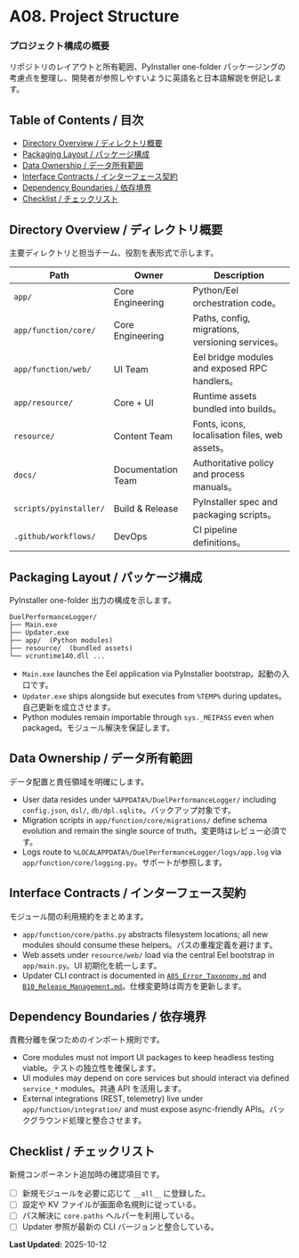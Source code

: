 # A08. Project Structure
### プロジェクト構成の概要
リポジトリのレイアウトと所有範囲、PyInstaller one-folder パッケージングの考慮点を整理し、開発者が参照しやすいように英語名と日本語解説を併記します。

## Table of Contents / 目次
- [Directory Overview / ディレクトリ概要](#directory-overview)
- [Packaging Layout / パッケージ構成](#packaging-layout)
- [Data Ownership / データ所有範囲](#data-ownership)
- [Interface Contracts / インターフェース契約](#interface-contracts)
- [Dependency Boundaries / 依存境界](#dependency-boundaries)
- [Checklist / チェックリスト](#structure-checklist)

## <a id="directory-overview"></a>Directory Overview / ディレクトリ概要
主要ディレクトリと担当チーム、役割を表形式で示します。

| Path | Owner | Description |
|------|-------|-------------|
| `app/` | Core Engineering | Python/Eel orchestration code。|
| `app/function/core/` | Core Engineering | Paths, config, migrations, versioning services。|
| `app/function/web/` | UI Team | Eel bridge modules and exposed RPC handlers。|
| `app/resource/` | Core + UI | Runtime assets bundled into builds。|
| `resource/` | Content Team | Fonts, icons, localisation files, web assets。|
| `docs/` | Documentation Team | Authoritative policy and process manuals。|
| `scripts/pyinstaller/` | Build & Release | PyInstaller spec and packaging scripts。|
| `.github/workflows/` | DevOps | CI pipeline definitions。|

## <a id="packaging-layout"></a>Packaging Layout / パッケージ構成
PyInstaller one-folder 出力の構成を示します。

```
DuelPerformanceLogger/
├── Main.exe
├── Updater.exe
├── app/  (Python modules)
├── resource/  (bundled assets)
└── vcruntime140.dll ...
```

- `Main.exe` launches the Eel application via PyInstaller bootstrap。起動の入口です。
- `Updater.exe` ships alongside but executes from `%TEMP%` during updates。自己更新を成立させます。
- Python modules remain importable through `sys._MEIPASS` even when packaged。モジュール解決を保証します。

## <a id="data-ownership"></a>Data Ownership / データ所有範囲
データ配置と責任領域を明確にします。

- User data resides under `%APPDATA%/DuelPerformanceLogger/` including `config.json`, `dsl/`, `db/dpl.sqlite`。バックアップ対象です。
- Migration scripts in `app/function/core/migrations/` define schema evolution and remain the single source of truth。変更時はレビュー必須です。
- Logs route to `%LOCALAPPDATA%/DuelPerformanceLogger/logs/app.log` via `app/function/core/logging.py`。サポートが参照します。

## <a id="interface-contracts"></a>Interface Contracts / インターフェース契約
モジュール間の利用規約をまとめます。

- `app/function/core/paths.py` abstracts filesystem locations; all new modules should consume these helpers。パスの重複定義を避けます。
- Web assets under `resource/web/` load via the central Eel bootstrap in `app/main.py`。UI 初期化を統一します。
- Updater CLI contract is documented in [`A05_Error_Taxonomy.md`](A05_Error_Taxonomy.md) and [`B10_Release_Management.md`](B10_Release_Management.md)。仕様変更時は両方を更新します。

## <a id="dependency-boundaries"></a>Dependency Boundaries / 依存境界
責務分離を保つためのインポート規則です。

- Core modules must not import UI packages to keep headless testing viable。テストの独立性を確保します。
- UI modules may depend on core services but should interact via defined `service_*` modules。共通 API を活用します。
- External integrations (REST, telemetry) live under `app/function/integration/` and must expose async-friendly APIs。バックグラウンド処理と整合させます。

## <a id="structure-checklist"></a>Checklist / チェックリスト
新規コンポーネント追加時の確認項目です。

- [ ] 新規モジュールを必要に応じて `__all__` に登録した。
- [ ] 設定や KV ファイルが画面命名規則に従っている。
- [ ] パス解決に `core.paths` ヘルパーを利用している。
- [ ] Updater 参照が最新の CLI バージョンと整合している。

**Last Updated:** 2025-10-12
